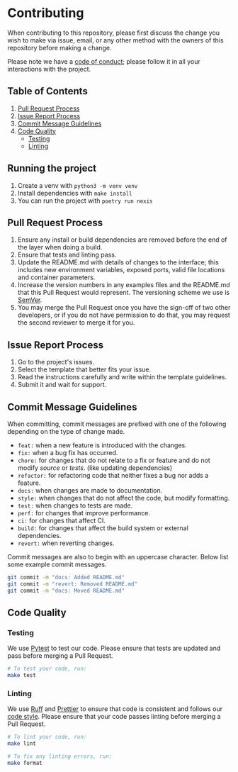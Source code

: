 # **Contributing**

When contributing to this repository,
please first discuss the change you wish to make via issue, email, or any other method
with the owners of this repository before making a change.

Please note we have a [code of conduct](./.github/CODE_OF_CONDUCT.md);
please follow it in all your interactions with the project.

## Table of Contents

<!-- prettier-ignore-start -->
<!--toc:start-->

1. [Pull Request Process](#pull-request-process)
2. [Issue Report Process](#issue-report-process)
3. [Commit Message Guidelines](#commit-message-guidelines)
4. [Code Quality](#code-quality)
    - [Testing](#testing)
    - [Linting](#linting)

<!--toc:end-->
<!-- prettier-ignore-end -->

## Running the project

1. Create a venv with `python3 -m venv venv`
2. Install dependencies with `make install`
3. You can run the project with `poetry run nexis`

## Pull Request Process

1. Ensure any install or build dependencies are removed before the end of the layer
   when doing a build.
2. Ensure that tests and linting pass.
3. Update the README.md with details of changes to the interface;
   this includes new environment variables, exposed ports,
   valid file locations and container parameters.
4. Increase the version numbers in any examples files and the README.md
   that this Pull Request would represent. The versioning scheme we use is [SemVer](http://semver.org/).
5. You may merge the Pull Request once you have the sign-off of two other developers,
   or if you do not have permission to do that, you may request the second reviewer
   to merge it for you.

## Issue Report Process

1. Go to the project's issues.
2. Select the template that better fits your issue.
3. Read the instructions carefully and write within the template guidelines.
4. Submit it and wait for support.

## Commit Message Guidelines

When committing, commit messages are prefixed with one of the
following depending on the type of change made.

- `feat:` when a new feature is introduced with the changes.
- `fix:` when a bug fix has occurred.
- `chore:` for changes that do not relate to a fix or feature and do not modify
  _source_ or _tests_. (like updating dependencies)
- `refactor:` for refactoring code that neither fixes a bug nor adds a feature.
- `docs:` when changes are made to documentation.
- `style:` when changes that do not affect the code, but modify formatting.
- `test:` when changes to tests are made.
- `perf:` for changes that improve performance.
- `ci:` for changes that affect CI.
- `build:` for changes that affect the build system or external dependencies.
- `revert:` when reverting changes.

Commit messages are also to begin with an uppercase character.
Below list some example commit messages.

```sh
git commit -m "docs: Added README.md"
git commit -m "revert: Removed README.md"
git commit -m "docs: Moved README.md"
```

## Code Quality

### Testing

We use [Pytest](https://docs.pytest.org) to test our code.
Please ensure that tests are updated and pass before merging a Pull Request.

```sh
# To test your code, run:
make test
```

### Linting

We use [Ruff](https://docs.astral.sh/ruff/) and [Prettier](https://prettier.io/)
to ensure that code is consistent and follows our [code style](./.github/CODESTYLE.md).
Please ensure that your code passes linting before merging a Pull Request.

```sh
# To lint your code, run:
make lint

# To fix any linting errors, run:
make format
```
